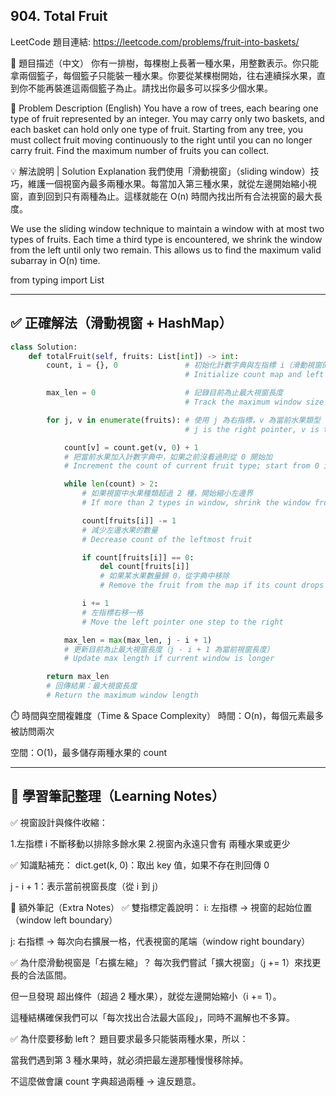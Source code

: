 ## 904. Total Fruit
LeetCode 題目連結: https://leetcode.com/problems/fruit-into-baskets/

🧩 題目描述（中文）
你有一排樹，每棵樹上長著一種水果，用整數表示。你只能拿兩個籃子，每個籃子只能裝一種水果。你要從某棵樹開始，往右連續採水果，直到你不能再裝進這兩個籃子為止。請找出你最多可以採多少個水果。

🧩 Problem Description (English)
You have a row of trees, each bearing one type of fruit represented by an integer. You may carry only two baskets, and each basket can hold only one type of fruit. Starting from any tree, you must collect fruit moving continuously to the right until you can no longer carry fruit. Find the maximum number of fruits you can collect.

💡 解法說明 | Solution Explanation
我們使用「滑動視窗」（sliding window）技巧，維護一個視窗內最多兩種水果。每當加入第三種水果，就從左邊開始縮小視窗，直到回到只有兩種為止。這樣就能在 O(n) 時間內找出所有合法視窗的最大長度。

We use the sliding window technique to maintain a window with at most two types of fruits. Each time a third type is encountered, we shrink the window from the left until only two remain. This allows us to find the maximum valid subarray in O(n) time.

from typing import List

---

## ✅ 正確解法（滑動視窗 + HashMap）
```python
class Solution:
    def totalFruit(self, fruits: List[int]) -> int:
        count, i = {}, 0               # 初始化計數字典與左指標 i（滑動視窗的起點）
                                       # Initialize count map and left pointer i (start of sliding window)

        max_len = 0                    # 記錄目前為止最大視窗長度
                                       # Track the maximum window size found

        for j, v in enumerate(fruits): # 使用 j 為右指標，v 為當前水果類型
                                       # j is the right pointer, v is the fruit type at position j

            count[v] = count.get(v, 0) + 1
            # 把當前水果加入計數字典中，如果之前沒看過則從 0 開始加
            # Increment the count of current fruit type; start from 0 if unseen

            while len(count) > 2:
                # 如果視窗中水果種類超過 2 種，開始縮小左邊界
                # If more than 2 types in window, shrink the window from the left

                count[fruits[i]] -= 1
                # 減少左邊水果的數量
                # Decrease count of the leftmost fruit

                if count[fruits[i]] == 0:
                    del count[fruits[i]]
                    # 如果某水果數量歸 0，從字典中移除
                    # Remove the fruit from the map if its count drops to 0

                i += 1
                # 左指標右移一格
                # Move the left pointer one step to the right

            max_len = max(max_len, j - i + 1)
            # 更新目前為止最大視窗長度（j - i + 1 為當前視窗長度）
            # Update max length if current window is longer

        return max_len
        # 回傳結果：最大視窗長度
        # Return the maximum window length

```
⏱️ 時間與空間複雜度（Time & Space Complexity）
時間：O(n)，每個元素最多被訪問兩次

空間：O(1)，最多儲存兩種水果的 count

---
## 📝 學習筆記整理（Learning Notes）
✅ 視窗設計與條件收縮：

1.左指標 i 不斷移動以排除多餘水果
2.視窗內永遠只會有 兩種水果或更少

✅ 知識點補充：
dict.get(k, 0)：取出 key 值，如果不存在則回傳 0

j - i + 1：表示當前視窗長度（從 i 到 j）

📌 額外筆記（Extra Notes）
✅ 雙指標定義說明：
i: 左指標 → 視窗的起始位置（window left boundary）

j: 右指標 → 每次向右擴展一格，代表視窗的尾端（window right boundary）

✅ 為什麼滑動視窗是「右擴左縮」？
每次我們嘗試「擴大視窗」（j += 1）來找更長的合法區間。

但一旦發現 超出條件（超過 2 種水果），就從左邊開始縮小（i += 1）。

這種結構確保我們可以「每次找出合法最大區段」，同時不漏解也不多算。

✅ 為什麼要移動 left？
題目要求最多只能裝兩種水果，所以：

當我們遇到第 3 種水果時，就必須把最左邊那種慢慢移除掉。

不這麼做會讓 count 字典超過兩種 → 違反題意。

